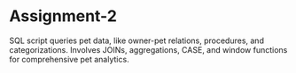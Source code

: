 # Assignment-2
SQL script queries pet data, like owner-pet relations, procedures, and categorizations. Involves JOINs, aggregations, CASE, and window functions for comprehensive pet analytics.

